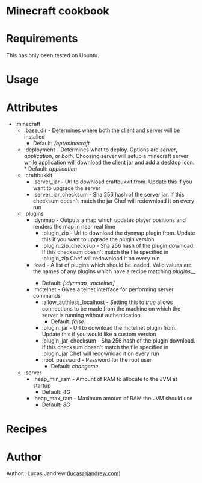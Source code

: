 # Minecraft cookbook

# Requirements
This has only been tested on Ubuntu.

# Usage

# Attributes
* :minecraft
    * :base_dir - Determines where both the client and server will be installed
        * Default: _/opt/minecraft_
    * :deployment - Determines what to deploy. Options are _server_, _application_, or _both_. Choosing server will setup a minecraft server while application will download the client jar and add a desktop icon.
            * Default: _application_
    * :craftbukkit
        * :server_jar - Url to download craftbukkit from. Update this if you want to upgrade the server
        * :server_jar_checksum - Sha 256 hash of the server jar. If this checksum doesn't match the jar Chef will redownload it on every run
    * :plugins
        * :dynmap - Outputs a map which updates player positions and renders the map in near real time
            * :plugin_zip - Url to download the dynmap plugin from. Update this if you want to upgrade the plugin version
            * :plugin_zip_checksup - Sha 256 hash of the plugin download. If this checksum doesn't match the file specified in :plugin_zip Chef will redownload it on every run
        * :load - A list of plugins which should be loaded. Valid values are the names of any plugins which have a recipe matching _plugins__<pluginname>_
            * Default: _[:dynmap, :mctelnet]_
        * :mctelnet - Gives a telnet interface for performing server commands
            * :allow_authless_localhost - Setting this to _true_ allows connections to be made from the machine on which the server is running without authentication
                * Default: _false_
            * :plugin_jar - Url to download the mctelnet plugin from. Update this if you would like a custom version
            * :plugin_jar_checksum - Sha 256 hash of the plugin download. If this checksum doesn't match the file specified in :plugin_jar Chef will redownload it on every run
            * :root_password - Password for the root user
                * Default: _changeme_
    * :server
        * :heap_min_ram - Amount of RAM to allocate to the JVM at startup
            * Default: _4G_
        * :heap_max_ram - Maximum amount of RAM the JVM should use
            * Default: _8G_

# Recipes

# Author

Author:: Lucas Jandrew (<lucas@jandrew.com>)
